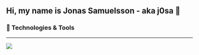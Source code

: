 ## Hi, my name is Jonas Samuelsson - aka j0sa 👋

### 🧰 Technologies & Tools
---
![](https://img.shields.io/badge/OS-LINUX-informational?style=flat-square&logo=linux=&logoColor=white&color=2bbc8a)

<!--
**j0sa/j0sa** is a ✨ _special_ ✨ repository because its `README.md` (this file) appears on your GitHub profile.

Here are some ideas to get you started:

- 🔭 I’m currently working on ...
- 🌱 I’m currently learning ...
- 👯 I’m looking to collaborate on ...
- 🤔 I’m looking for help with ...
- 💬 Ask me about ...
- 📫 How to reach me: ...
- 😄 Pronouns: ...
- ⚡ Fun fact: ...
-->
